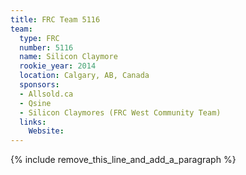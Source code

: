 ```yaml
---
title: FRC Team 5116
team:
  type: FRC
  number: 5116
  name: Silicon Claymore
  rookie_year: 2014
  location: Calgary, AB, Canada
  sponsors:
  - Allsold.ca
  - Qsine
  - Silicon Claymores (FRC West Community Team)
  links:
    Website:
---
```


{% include remove_this_line_and_add_a_paragraph %}